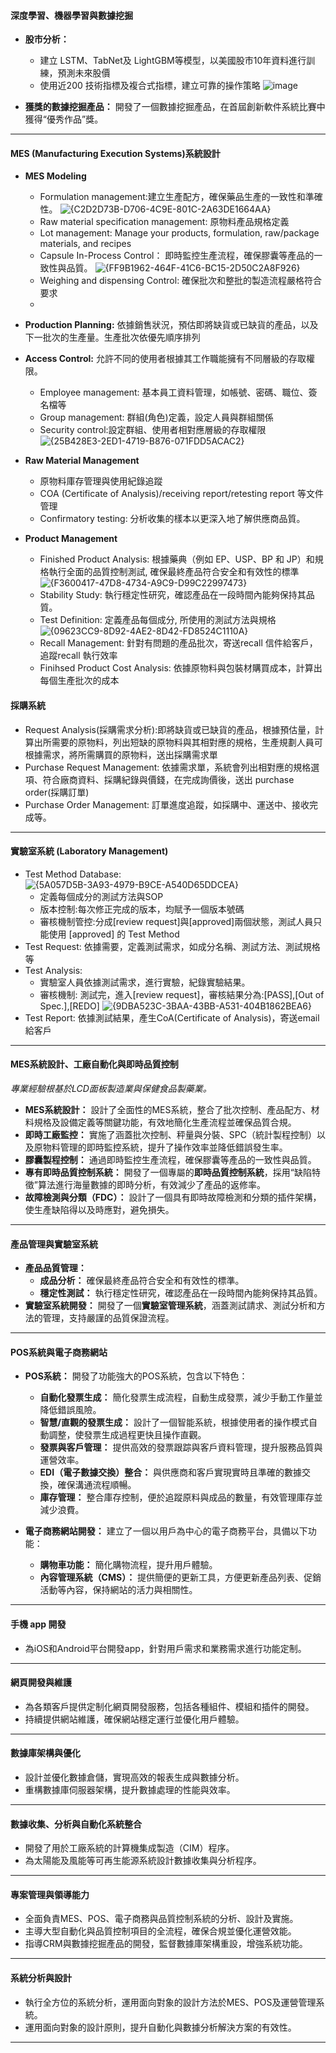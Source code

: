 #### **深度學習、機器學習與數據挖掘**

- **股市分析：**
  - 建立 LSTM、TabNet及 LightGBM等模型，以美國股市10年資料進行訓練，預測未來股價
  - 使用近200 技術指標及複合式指標，建立可靠的操作策略
  ![image](https://github.com/user-attachments/assets/931e9268-00a6-408f-b818-981cd65557d8)

- **獲獎的數據挖掘產品：** 開發了一個數據挖掘產品，在首屆創新軟件系統比賽中獲得“優秀作品”獎。

---

#### **MES (Manufacturing Execution Systems)系統設計**
- **MES Modeling**
  - Formulation management:建立生產配方，確保藥品生產的一致性和準確性。
![{C2D2D73B-D706-4C9E-801C-2A63DE1664AA}](https://github.com/user-attachments/assets/bdde880f-0502-4a96-9cd7-4adb6b8532cb)
  - Raw material specification management: 原物料產品規格定義
  - Lot management: Manage your products, formulation, raw/package materials, and recipes
  - Capsule In-Process Control： 即時監控生產流程，確保膠囊等產品的一致性與品質。
![{FF9B1962-464F-41C6-BC15-2D50C2A8F926}](https://github.com/user-attachments/assets/fe8a06d5-ea37-426a-a252-a191680be2fe)
  - Weighing and dispensing Control: 確保批次和整批的製造流程嚴格符合要求
  - 
  
- **Production Planning:** 依據銷售狀況，預估即將缺貨或已缺貨的產品，以及下一批次的生產量。生產批次依優先順序排列
- **Access Control:** 允許不同的使用者根據其工作職能擁有不同層級的存取權限。
  - Employee management: 基本員工資料管理，如帳號、密碼、職位、簽名檔等
  - Group management: 群組(角色)定義，設定人員與群組關係
  - Security control:設定群組、使用者相對應層級的存取權限
  ![{25B428E3-2ED1-4719-B876-071FDD5ACAC2}](https://github.com/user-attachments/assets/c872e467-c669-44c1-84b2-03c20faedf5e)

- **Raw Material Management**
  - 原物料庫存管理與使用紀錄追蹤
  - COA (Certificate of Analysis)/receiving report/retesting report 等文件管理
  - Confirmatory testing: 分析收集的樣本以更深入地了解供應商品質。

- **Product Management**
  - Finished Product Analysis: 根據藥典（例如 EP、USP、BP 和 JP）和規格執行全面的品質控制測試, 確保最終產品符合安全和有效性的標準
  ![{F3600417-47D8-4734-A9C9-D99C22997473}](https://github.com/user-attachments/assets/614f33e4-2a29-432d-84cc-433aea3539a1)
  - Stability Study: 執行穩定性研究，確認產品在一段時間內能夠保持其品質。
  - Test Definition: 定義產品每個成分, 所使用的測試方法與規格
  ![{09623CC9-8D92-4AE2-8D42-FD8524C1110A}](https://github.com/user-attachments/assets/b550bc69-462e-403e-ab74-a101fcbc90ae)
  - Recall Management: 針對有問題的產品批次，寄送recall 信件給客戶，追蹤recall 執行效率
  - Finihsed Product Cost Analysis: 依據原物料與包裝材購買成本，計算出每個生產批次的成本
 
#### **採購系統**
  - Request Analysis(採購需求分析):即將缺貨或已缺貨的產品，根據預估量，計算出所需要的原物料，列出短缺的原物料與其相對應的規格，生產規劃人員可根據需求，將所需購買的原物料，送出採購需求單
  - Purchase Request Management: 依據需求單，系統會列出相對應的規格選項、符合廠商資料、採購紀錄與價錢，在完成詢價後，送出 purchase order(採購訂單)
  - Purchase Order Management: 訂單進度追蹤，如採購中、運送中、接收完成等。

---
#### **實驗室系統 (Laboratory Management)**
  - Test Method Database:
  ![{5A057D5B-3A93-4979-B9CE-A540D65DDCEA}](https://github.com/user-attachments/assets/dc2226fa-e387-4dda-8422-8391424fe7e0)
    - 定義每個成分的測試方法與SOP
    - 版本控制:每次修正完成的版本，均賦予一個版本號碼
    - 審核機制管控:分成[review request]與[approved]兩個狀態，測試人員只能使用 [approved] 的 Test Method
  - Test Request: 依據需要，定義測試需求，如成分名稱、測試方法、測試規格等
  - Test Analysis:
    - 實驗室人員依據測試需求，進行實驗，紀錄實驗結果。
    - 審核機制: 測試完，進入[review request]，審核結果分為:[PASS],[Out of Spec.],[REDO]
    ![{9DBA523C-3BAA-43BB-A531-404B1862BEA6}](https://github.com/user-attachments/assets/6be9340e-d2ce-4f4f-a0e6-baf1d7860998)
  - Test Report: 依據測試結果，產生CoA(Certificate of Analysis)，寄送email給客戶

---
#### **MES系統設計、工廠自動化與即時品質控制**
*專業經驗根基於LCD面板製造業與保健食品製藥業。*

- **MES系統設計：** 設計了全面性的MES系統，整合了批次控制、產品配方、材料規格及設備定義等關鍵功能，有效地簡化生產流程並確保品質合規。
- **即時工廠監控：** 實施了涵蓋批次控制、秤量與分裝、SPC（統計製程控制）以及原物料管理的即時監控系統，提升了操作效率並降低錯誤發生率。
- **膠囊製程控制：** 通過即時監控生產流程，確保膠囊等產品的一致性與品質。
- **專有即時品質控制系統：** 開發了一個專屬的**即時品質控制系統**，採用“缺陷特徵”算法進行海量數據的即時分析，有效減少了產品的返修率。
- **故障檢測與分類（FDC）：** 設計了一個具有即時故障檢測和分類的插件架構，使生產缺陷得以及時應對，避免損失。

---

#### **產品管理與實驗室系統**

- **產品品質管理：**
  - **成品分析：** 確保最終產品符合安全和有效性的標準。
  - **穩定性測試：** 執行穩定性研究，確認產品在一段時間內能夠保持其品質。
- **實驗室系統開發：** 開發了一個**實驗室管理系統**，涵蓋測試請求、測試分析和方法的管理，支持嚴謹的品質保證流程。

---

#### **POS系統與電子商務網站**

- **POS系統：** 開發了功能強大的POS系統，包含以下特色：
  - **自動化發票生成：** 簡化發票生成流程，自動生成發票，減少手動工作量並降低錯誤風險。
  - **智慧/直觀的發票生成：** 設計了一個智能系統，根據使用者的操作模式自動調整，使發票生成過程更快且操作直觀。
  - **發票與客戶管理：** 提供高效的發票跟踪與客戶資料管理，提升服務品質與運營效率。
  - **EDI（電子數據交換）整合：** 與供應商和客戶實現實時且準確的數據交換，確保溝通流程順暢。
  - **庫存管理：** 整合庫存控制，便於追蹤原料與成品的數量，有效管理庫存並減少浪費。

- **電子商務網站開發：** 建立了一個以用戶為中心的電子商務平台，具備以下功能：
  - **購物車功能：** 簡化購物流程，提升用戶體驗。
  - **內容管理系統（CMS）：** 提供簡便的更新工具，方便更新產品列表、促銷活動等內容，保持網站的活力與相關性。


---

#### **手機 app 開發**

- 為iOS和Android平台開發app，針對用戶需求和業務需求進行功能定制。

---

#### **網頁開發與維護**

- 為各類客戶提供定制化網頁開發服務，包括各種組件、模組和插件的開發。
- 持續提供網站維護，確保網站穩定運行並優化用戶體驗。

---

#### **數據庫架構與優化**

- 設計並優化數據倉儲，實現高效的報表生成與數據分析。
- 重構數據庫伺服器架構，提升數據處理的性能與效率。

---

#### **數據收集、分析與自動化系統整合**

- 開發了用於工廠系統的計算機集成製造（CIM）程序。
- 為太陽能及風能等可再生能源系統設計數據收集與分析程序。

---

#### **專案管理與領導能力**

- 全面負責MES、POS、電子商務與品質控制系統的分析、設計及實施。
- 主導大型自動化與品質控制項目的全流程，確保合規並優化運營效能。
- 指導CRM與數據挖掘產品的開發，監督數據庫架構重設，增強系統功能。

---

#### **系統分析與設計**

- 執行全方位的系統分析，運用面向對象的設計方法於MES、POS及運營管理系統。
- 運用面向對象的設計原則，提升自動化與數據分析解決方案的有效性。

---
